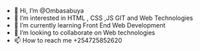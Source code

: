 - 👋 Hi, I’m @Ombasabuya
- 👀 I’m interested in HTML , CSS ,JS GIT and  Web Technologies 
- 🌱 I’m currently learning Front End Web Development 
- 💞️ I’m looking to collaborate on Web technologies 
- 📫 How to reach me +254725852620

<!---
Ombasabuya/Ombasabuya is a ✨ special ✨ repository because its `README.md` (this file) appears on your GitHub profile.
You can click the Preview link to take a look at your changes.
--->

